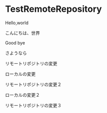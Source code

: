 # TestRemoteRepository

Hello,world

こんにちは、世界

Good bye

さようなら

リモートリポジトリの変更

ローカルの変更

リモートリポジトリの変更２

ローカルの変更２

リモートリポジトリの変更３
